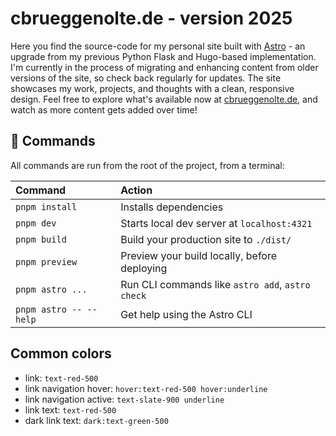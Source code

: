 # cbrueggenolte.de - version 2025

Here you find the source-code for my personal site built with [Astro](https://astro.build) -
an upgrade from my previous Python Flask and Hugo-based implementation.
I'm currently in the process of migrating and enhancing content from older versions of the site,
so check back regularly for updates.
The site showcases my work, projects, and thoughts with a clean, responsive design.
Feel free to explore what's available now at [cbrueggenolte.de](https://cbrueggenolte.de),
and watch as more content gets added over time!

## 🧞 Commands

All commands are run from the root of the project, from a terminal:

| Command                   | Action                                           |
| :------------------------ | :----------------------------------------------- |
| `pnpm install`             | Installs dependencies                            |
| `pnpm dev`             | Starts local dev server at `localhost:4321`      |
| `pnpm build`           | Build your production site to `./dist/`          |
| `pnpm preview`         | Preview your build locally, before deploying     |
| `pnpm astro ...`       | Run CLI commands like `astro add`, `astro check` |
| `pnpm astro -- --help` | Get help using the Astro CLI                     |

## Common colors

- link: `text-red-500`
- link navigation hover: `hover:text-red-500 hover:underline`
- link navigation active: `text-slate-900 underline`
- link text: `text-red-500`
- dark link text: `dark:text-green-500`
